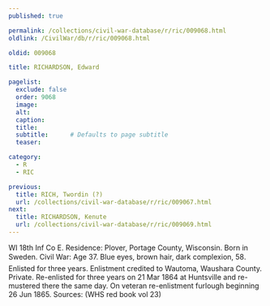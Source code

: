 ```yaml
---
published: true

permalink: /collections/civil-war-database/r/ric/009068.html
oldlink: /CivilWar/db/r/ric/009068.html

oldid: 009068

title: RICHARDSON, Edward

pagelist:
  exclude: false
  order: 9068
  image: 
  alt:
  caption:
  title:
  subtitle:      # Defaults to page subtitle
  teaser:

category: 
  - R 
  - RIC

previous:
  title: RICH, Twordin (?)
  url: /collections/civil-war-database/r/ric/009067.html  
next:
  title: RICHARDSON, Kenute
  url: /collections/civil-war-database/r/ric/009069.html   
---
```

WI 18th Inf Co E. Residence: Plover, Portage County, Wisconsin. Born in Sweden. Civil War: Age 37. Blue eyes, brown hair, dark complexion, 5&#146;8&#148;. Enlisted for three years. Enlistment credited to Wautoma, Waushara County. Private. Re-enlisted for three years on 21 Mar 1864 at Huntsville and re-mustered there the same day. On veteran re-enlistment furlough beginning 26 Jun 1865. Sources: (WHS red book vol 23)